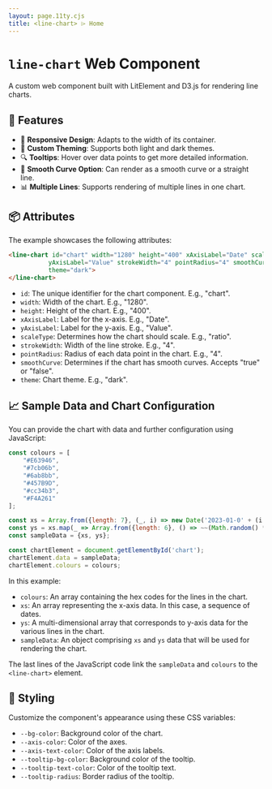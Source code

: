 ```yaml
---
layout: page.11ty.cjs
title: <line-chart> ⌲ Home
---
```




# `line-chart` Web Component

A custom web component built with LitElement and D3.js for rendering line charts.

## 🚀 Features

- 📱 **Responsive Design**: Adapts to the width of its container.
- 🎨 **Custom Theming**: Supports both light and dark themes.
- 🔍 **Tooltips**: Hover over data points to get more detailed information.
- 🌊 **Smooth Curve Option**: Can render as a smooth curve or a straight line.
- 📊 **Multiple Lines**: Supports rendering of multiple lines in one chart.

## 📦 Attributes

The example showcases the following attributes:

```html
<line-chart id="chart" width="1280" height="400" xAxisLabel="Date" scaleType="ratio" 
           yAxisLabel="Value" strokeWidth="4" pointRadius="4" smoothCurve="true" 
           theme="dark">
</line-chart>
```

- `id`: The unique identifier for the chart component. E.g., "chart".
- `width`: Width of the chart. E.g., "1280".
- `height`: Height of the chart. E.g., "400".
- `xAxisLabel`: Label for the x-axis. E.g., "Date".
- `yAxisLabel`: Label for the y-axis. E.g., "Value".
- `scaleType`: Determines how the chart should scale. E.g., "ratio".
- `strokeWidth`: Width of the line stroke. E.g., "4".
- `pointRadius`: Radius of each data point in the chart. E.g., "4".
- `smoothCurve`: Determines if the chart has smooth curves. Accepts "true" or "false".
- `theme`: Chart theme. E.g., "dark".

## 📈 Sample Data and Chart Configuration

You can provide the chart with data and further configuration using JavaScript:

```javascript
const colours = [
    "#E63946",
    "#7cb06b",
    "#6ab8bb",
    "#457B9D",
    "#cc34b3",
    "#F4A261"
];

const xs = Array.from({length: 7}, (_, i) => new Date('2023-01-0' + (i + 1)));
const ys = xs.map(_ => Array.from({length: 6}, () => ~~(Math.random() * 100) + 10));
const sampleData = {xs, ys};

const chartElement = document.getElementById('chart');
chartElement.data = sampleData;
chartElement.colours = colours;
```

In this example:

- `colours`: An array containing the hex codes for the lines in the chart.
- `xs`: An array representing the x-axis data. In this case, a sequence of dates.
- `ys`: A multi-dimensional array that corresponds to y-axis data for the various lines in the chart.
- `sampleData`: An object comprising `xs` and `ys` data that will be used for rendering the chart.

The last lines of the JavaScript code link the `sampleData` and `colours` to the `<line-chart>` element.

## 🎨 Styling

Customize the component's appearance using these CSS variables:

- `--bg-color`: Background color of the chart.
- `--axis-color`: Color of the axes.
- `--axis-text-color`: Color of the axis labels.
- `--tooltip-bg-color`: Background color of the tooltip.
- `--tooltip-text-color`: Color of the tooltip text.
- `--tooltip-radius`: Border radius of the tooltip.
